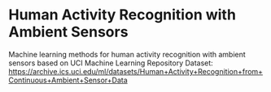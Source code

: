 # Human Activity Recognition with Ambient Sensors

Machine learning methods for human activity recognition with ambient sensors based on UCI Machine Learning Repository Dataset:  
https://archive.ics.uci.edu/ml/datasets/Human+Activity+Recognition+from+Continuous+Ambient+Sensor+Data  
